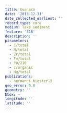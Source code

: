 ```yaml
---
title: Guanaco
date: '2013-12-31'
date_collected_earliest: ''
record_type: core
medium: lake_sediment
feature: '818'
description: ''
parameters:
  - C/total
  - N/total
  - Zr/total
  - Fe/total
  - Pb/210
  - C/organic
  - Hg/total
publications:
  - hermanns_biester13
geo_error: 0.0
geometry: ''
bbox: ~
longitude: ''
latitude: ''
---
```

